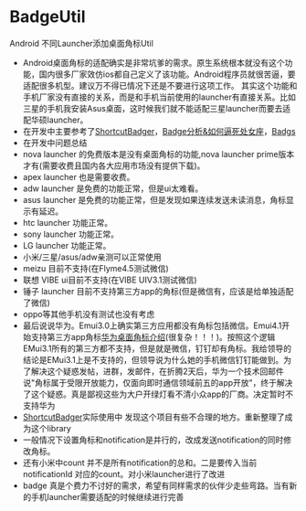 # BadgeUtil
Android 不同Launcher添加桌面角标Util

* Android桌面角标的适配确实是非常坑爹的需求。原生系统根本就没有这个功能，国内很多厂家效仿ios都自己定义了该功能。Android程序员就很苦逼，要适配很多机型。建议万不得已情况下还是不要进行这项工作。
其实这个功能和手机厂家没有直接的关系，而是和手机当前使用的launcher有直接关系。比如三星的手机我安装Asus桌面，这时候我们就不能适配三星launcher而要去适配华硕launcher。
* 在开发中主要参考了[ShortcutBadger](https://github.com/leolin310148/ShortcutBadger "ShortcutBadger")，[Badge分析&如何逼死处女座](http://www.jianshu.com/p/0992ff9eeeb6 "Badge分析&如何逼死处女座")，[Badgs](https://github.com/arturogutierrez/Badges "Badges")
* 在开发中问题总结
 * nova launcher 的免费版本是没有桌面角标的功能,nova launcher prime版本才有(需要收费且国内各大应用市场没有提供下载)。
 * apex launcher 也是需要收费。
 * adw launcher 是免费的功能正常，但是ui太难看。
 * asus launcher 是免费的功能正常，但是发现如果连续发送未读消息，角标显示有延迟。
 * htc launcher 功能正常。
 * sony launcher 功能正常。
 * LG launcher   功能正常。
 * 小米/三星/asus/adw亲测可以正常使用
 * meizu 目前不支持(在Flyme4.5测试微信)
 * 联想 VIBE ui目前不支持(在VIBE UIV3.1测试微信)
 * 锤子 launcher 目前不支持第三方app的角标(但是微信有，应该是给单独适配了微信)
 * oppo等其他手机没有测试也没有考虑
 * 最后说说华为。Emui3.0上确实第三方应用都没有角标包括微信。Emui4.1开始支持第三方app角标[华为桌面角标介绍](http://developer.huawei.com/cn/consumer/wiki/index.php?title=%E5%8D%8E%E4%B8%BA%E6%A1%8C%E9%9D%A2%E8%A7%92%E6%A0%87%E4%BB%8B%E7%BB%8D "华为桌面角标介绍")(很复杂！！！)。按照这个逻辑EMui3.1所有的第三方都不支持，但是就是微信，钉钉却有角标。我给领导的结论是EMui3.1上是不支持的，但领导说为什么她的手机微信钉钉能做到。为了解决这个疑惑发帖，进群，发邮件，在折腾2天后，华为一个技术回邮件说"角标属于受限开放能力，仅面向即时通信领域前五的app开放"，终于解决了这个疑惑。真是鄙视这些为大户开绿灯看不清小众app的厂商。决定暂时不支持华为
* [ShortcutBadger](https://github.com/leolin310148/ShortcutBadger)实际使用中 发现这个项目有些不合理的地方。重新整理了成为这个library
 * 一般情况下设置角标和notification是并行的，改成发送notification的同时修改角标。
 * 还有小米中count 并不是所有notification的总和。二是要传入当前notificationId 对应的count。对小米launcher进行了改进
* badge 真是个费力不讨好的需求，希望有同样需求的伙伴少走些弯路。当有新的手机launcher需要适配的时候继续进行完善


